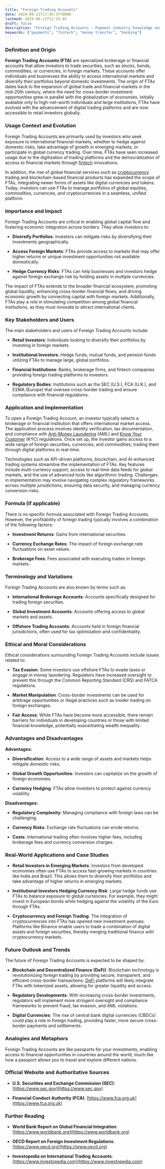 ```yaml
---
title: "Foreign Trading Accounts"
date: 2024-09-11T17:45:37+0000
lastmod: 2025-08-11T12:15:45
draft: false
description: "Foreign Trading Accounts - Payment industry knowledge and insights"
keywords: ["payments", "fintech", "money transfer", "banking"]
---
```


### Definition and Origin

**Foreign Trading Accounts (FTA)** are specialized brokerage or financial accounts that allow investors to trade securities, such as stocks, bonds, commodities, or currencies, in foreign markets. These accounts offer individuals and businesses the ability to access international markets and diversify their portfolios beyond domestic investments. The origin of FTAs dates back to the expansion of global trade and financial markets in the mid-20th century, where the need for cross-border investment opportunities grew in parallel with the globalization of economies. Initially available only to high-net-worth individuals and large institutions, FTAs have evolved with the advancement of digital trading platforms and are now accessible to retail investors globally.

### Usage Context and Evolution

Foreign Trading Accounts are primarily used by investors who seek exposure to international financial markets, whether to hedge against domestic risks, take advantage of growth in emerging markets, or participate in global currency trading. Over time, FTAs have seen increased usage due to the digitization of trading platforms and the democratization of access to financial markets through [fintech](https://faisalkhanllc.xyz/resources/payments-wiki/f/fintech/) innovations.

In addition, the rise of global financial services such as [cryptocurrency](https://faisalkhanllc.xyz/resources/payments-wiki/c/cryptocurrency/) trading and blockchain-based financial products has expanded the scope of FTAs, integrating newer forms of assets like digital currencies and tokens. Today, investors can use FTAs to manage portfolios of global equities, commodities, currencies, and cryptocurrencies in a seamless, unified platform.

### Importance and Impact

Foreign Trading Accounts are critical in enabling global capital flow and fostering economic integration across borders. They allow investors to:

- **Diversify Portfolios**: Investors can mitigate risks by diversifying their investments geographically.

- **Access Foreign Markets**: FTAs provide access to markets that may offer higher returns or unique investment opportunities not available domestically.

- **Hedge Currency Risks**: FTAs can help businesses and investors hedge against foreign exchange risk by holding assets in multiple currencies.

The impact of FTAs extends to the broader financial ecosystem, promoting global liquidity, enhancing cross-border financial flows, and driving economic growth by connecting capital with foreign markets. Additionally, FTAs play a role in stimulating competition among global financial institutions, as they must innovate to attract international clients.

### Key Stakeholders and Users

The main stakeholders and users of Foreign Trading Accounts include:

- **Retail Investors**: Individuals looking to diversify their portfolios by investing in foreign markets.

- **Institutional Investors**: Hedge funds, mutual funds, and pension funds utilizing FTAs to manage large, global portfolios.

- **Financial Institutions**: Banks, brokerage firms, and fintech companies providing foreign trading platforms to investors.

- **Regulatory Bodies**: Institutions such as the SEC (U.S.), FCA (U.K.), and ESMA (Europe) that oversee cross-border trading and ensure compliance with financial regulations.

### Application and Implementation

To open a Foreign Trading Account, an investor typically selects a brokerage or financial institution that offers international market access. The application process involves identity verification, tax documentation, and compliance with [Anti-Money Laundering](https://faisalkhan.com/learn/payments-wiki/anti-money-laundering-aml/) (AML) and [Know Your Customer](https://faisalkhan.com/learn/payments-wiki/know-your-customer-kyc/) (KYC) regulations. Once set up, the investor gains access to a wide range of foreign securities, currencies, and commodities, trading them through digital platforms in real-time.

Technologies such as API-driven platforms, blockchain, and AI-enhanced trading systems streamline the implementation of FTAs. Key features include multi-currency support, access to real-time data feeds for global markets, and the use of advanced tools like algorithmic trading. Challenges in implementation may involve navigating complex regulatory frameworks across multiple jurisdictions, ensuring data security, and managing currency conversion risks.

### Formula (if applicable)

There is no specific formula associated with Foreign Trading Accounts. However, the profitability of foreign trading typically involves a combination of the following factors:

- **Investment Returns**: Gains from international securities.

- **Currency Exchange Rates**: The impact of foreign exchange rate fluctuations on asset values.

- **Brokerage Fees**: Fees associated with executing trades in foreign markets.

### Terminology and Variations

Foreign Trading Accounts are also known by terms such as:

- **International Brokerage Accounts**: Accounts specifically designed for trading foreign securities.

- **Global Investment Accounts**: Accounts offering access to global markets and assets.

- **Offshore Trading Accounts**: Accounts held in foreign financial jurisdictions, often used for tax optimization and confidentiality.

### Ethical and Moral Considerations

Ethical considerations surrounding Foreign Trading Accounts include issues related to:

- **Tax Evasion**: Some investors use offshore FTAs to evade taxes or engage in money laundering. Regulators have increased oversight to prevent this through the Common Reporting Standard (CRS) and FATCA regulations.

- **Market Manipulation**: Cross-border investments can be used for arbitrage opportunities or illegal practices such as insider trading on foreign exchanges.

- **Fair Access**: While FTAs have become more accessible, there remain barriers for individuals in developing countries or those with limited financial knowledge, potentially exacerbating wealth inequality.

### Advantages and Disadvantages

**Advantages:**

- **Diversification**: Access to a wide range of assets and markets helps mitigate domestic risks.

- **Global Growth Opportunities**: Investors can capitalize on the growth of foreign economies.

- **Currency Hedging**: FTAs allow investors to protect against currency volatility.

**Disadvantages:**

- **Regulatory Complexity**: Managing compliance with foreign laws can be challenging.

- **Currency Risks**: Exchange rate fluctuations can erode returns.

- **Costs**: International trading often involves higher fees, including brokerage fees and currency conversion charges.

### Real-World Applications and Case Studies

- **Retail Investors in Emerging Markets**: Investors from developed economies often use FTAs to access fast-growing markets in countries like India and Brazil. This allows them to diversify their portfolios and take advantage of higher returns in emerging markets.

- **Institutional Investors Hedging Currency Risk**: Large hedge funds use FTAs to balance exposure to global currencies. For example, they might invest in European bonds while hedging against the volatility of the Euro through FTAs.

- **Cryptocurrency and Foreign Trading**: The integration of cryptocurrencies into FTAs has opened new investment avenues. Platforms like Binance enable users to trade a combination of digital assets and foreign securities, thereby merging traditional finance with cryptocurrency markets.

### Future Outlook and Trends

The future of Foreign Trading Accounts is expected to be shaped by:

- **Blockchain and Decentralized Finance (DeFi)**: Blockchain technology is revolutionizing foreign trading by providing secure, transparent, and efficient cross-border transactions. [DeFi](https://faisalkhanllc.xyz/resources/payments-wiki/d/decentralized-finance-defi/) platforms will likely integrate FTAs with tokenized assets, allowing for greater liquidity and access.

- **Regulatory Developments**: With increasing cross-border investments, regulators will implement more stringent oversight and compliance frameworks to prevent fraud, tax evasion, and AML violations.

- **Digital Currencies**: The rise of central bank digital currencies (CBDCs) could play a role in foreign trading, providing faster, more secure cross-border payments and settlements.

### Analogies and Metaphors

Foreign Trading Accounts are like passports for your investments, enabling access to financial opportunities in countries around the world, much like how a passport allows you to travel and explore different nations.

### Official Website and Authoritative Sources

- **U.S. Securities and Exchange Commission (SEC)**: [](https://www.sec.gov/)[https://www.sec.gov](https://www.sec.gov)

- **Financial Conduct Authority (FCA)**: [](https://www.fca.org.uk/)[https://www.fca.org.uk](https://www.fca.org.uk)

### Further Reading

- **World Bank Report on Global Financial Integration**: [](https://www.worldbank.org/)[https://www.worldbank.org](https://www.worldbank.org)

- **OECD Report on Foreign Investment Regulations**: [](https://www.oecd.org/)[https://www.oecd.org](https://www.oecd.org)

- **Investopedia on International Trading Accounts**: [](https://www.investopedia.com/)[https://www.investopedia.com](https://www.investopedia.com)